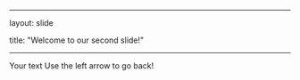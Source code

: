 

---
	
layout: slide

title: "Welcome to our second slide!"

---

Your text
Use the left arrow to go back!
